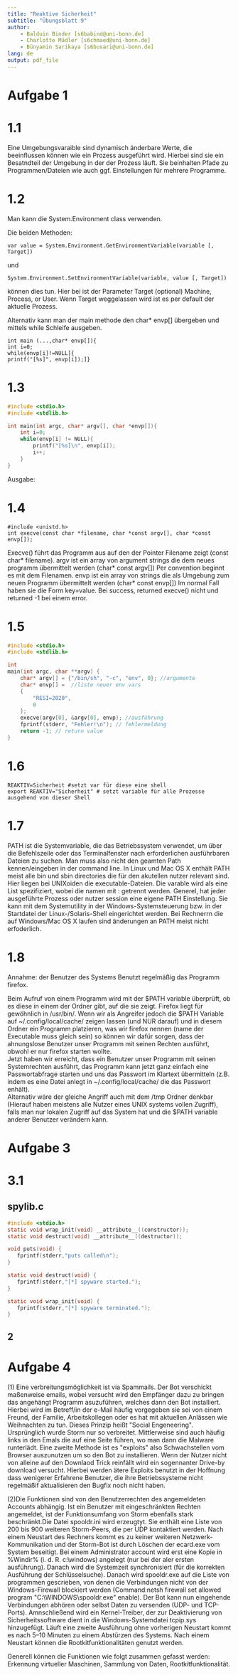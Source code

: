 ```yaml
---
title: "Reaktive Sicherheit"
subtitle: "Übungsblatt 9"
author: 
	- Balduin Binder [s6babind@uni-bonn.de]
	- Charlotte Mädler [s6chmaed@uni-bonn.de]
	- Bünyamin Sarikaya [s6busari@uni-bonn.de]
lang: de
output: pdf_file
---
```


# Aufgabe 1

# 1.1
Eine Umgebungsvaraible sind dynamisch änderbare Werte, die beeinflussen  können wie ein Prozess ausgeführt wird. Hierbei sind sie ein Besatndteil der Umgebung in der der Prozess läuft. Sie beinhalten Pfade zu Programmen/Dateien wie auch ggf. Einstellungen für mehrere Programme.

# 1.2
Man kann die System.Environment class verwenden.

Die beiden Methoden: 
```
var value = System.Environment.GetEnvironmentVariable(variable [, Target])
```
und
```
System.Environment.SetEnvironmentVariable(variable, value [, Target])
```
können dies tun. Hier bei ist der Parameter Target (optional) Machine, Process, or User. Wenn Target weggelassen wird ist es per default der aktuelle Prozess.

Alternativ kann man der main methode den char* envp[] übergeben und mittels while Schleife ausgeben.
```
int main (...,char* envp[]){
int i=0;
while(envp[i]!=NULL]{
printf("[%s]", envp[i]);]}
```

# 1.3

```c
#include <stdio.h>
#include <stdlib.h>

int main(int argc, char* argv[], char *envp[]){
	int i=0;
	while(envp[i] != NULL){
		printf("[%s]\n", envp[i]);
		i++;
	}
}
```
Ausgabe:

# 1.4

```
#include <unistd.h> 
int execve(const char *filename, char *const argv[], char *const envp[]);
```
Execve() führt das Programm aus auf den der Pointer Filename zeigt (const char* filename).
argv ist ein array von argument strings die dem neues programm übermittelt werden (char* const argv[]) Per convention beginnt es mit dem Filenamen.
envp ist ein array von strings die als Umgebung zum neuen Programm übermittelt werden (char* const envp[]) Im normal Fall haben sie die Form key=value.
Bei success, returned execve() nicht und returned -1 bei einem error. 

# 1.5

```c
#include <stdio.h>
#include <stdlib.h>

int
main(int argc, char **argv) {
	char* argv[] = {"/bin/sh", "-c", "env", 0}; //argumente
	char* envp[] =  //liste neuer env vars
	{
		"RESI=2020",
		0
	};
	execve(argv[0], &argv[0], envp); //ausführung
	fprintf(stderr, "Fehler!\n"); // fehlermeldung
	return -1; // return value
}
```

# 1.6

```
REAKTIV=Sicherheit #setzt var für diese eine shell
export REAKTIV="Sicherheit" # setzt variable für alle Prozesse ausgehend von dieser Shell
```


# 1.7
PATH ist die Systemvariable, die das Betriebssystem verwendet, um über die Befehlszeile oder das Terminalfenster nach erforderlichen ausführbaren Dateien zu suchen. Man muss also nicht den geamten Path kennen/eingeben in der command line. In Linux und Mac OS X enthält PATH meist alle bin und sbin directories die für den akutellen nutzer relevant sind. Hier liegen bei UNIXoiden die executable-Dateien. Die varable wird als eine List spezifiziert, wobei die namen mit : getrennt werden. Generel, hat jeder ausgeführte Prozess oder nutzer session eine eigene PATH Einstellung. Sie kann mit dem Systemutility in der Windows-Systemsteuerung bzw. in der Startdatei der Linux-/Solaris-Shell eingerichtet werden. Bei Rechnerrn die auf Windows/Mac OS X laufen sind änderungen an PATH meist nicht erfoderlich.

# 1.8

Annahme: der Benutzer des Systems Benutzt regelmäßig das Programm firefox.

Beim Aufruf von einem Programm wird mit der $PATH variable überprüft, ob es diese in einem der Ordner gibt, auf die sie zeigt. Firefox liegt für gewöhnlich in /usr/bin/. Wenn wir als Angreifer jedoch die $PATH Variable auf ~/.config/local/cache/ zeigen lassen (und NUR darauf) und in diesem Ordner ein Programm platzieren, was wir firefox nennen (name der Executable muss gleich sein) so können wir dafür sorgen, dass der ahnungslose Benutzer unser Programm mit seinen Rechten ausführt, obwohl er nur firefox starten wollte.  
Jetzt haben wir erreicht, dass ein Benutzer unser Programm mit seinen Systemrechten ausführt, das Programm kann jetzt ganz einfach eine Passwortabfrage starten und uns das Passwort im Klartext übermitteln (z.B. indem es eine Datei anlegt in ~/.config/local/cache/ die das Passwort enhält).  
Alternativ wäre der gleiche Angriff auch mit dem /tmp Ordner denkbar (Hierauf haben meistens alle Nutzer eines UNIX systems vollen Zugriff), falls man nur lokalen Zugriff auf das System hat und die $PATH variable anderer Benutzer verändern kann.
 
 # Aufgabe 3

 # 3.1

 ## spylib.c

 ```c
 #include <stdio.h>
static void wrap_init(void) __attribute__((constructor));
static void destruct(void) __attribute__((destructor));
 
 void puts(void) {
 	fprintf(stderr,"puts called\n");
 }

 static void destruct(void) {
 	fprintf(stderr,"[*] spyware started.");
 }

 static void wrap_init(void) {
 	fprintf(stderr,"[*] spyware terminated.");
 }

 ```

 ## 2

 
 # Aufgabe 4

 (1) Eine verbreitungsmöglichkeit ist via Spammails. Der Bot verschickt maßenweise emails, wobei versucht wird den Empfänger dazu zu bringen das angehängt Programm asuzuführen, welches dann den Bot installiert. Hierbei wird im Betreff/in der e-Mail häufig vorgegeben sie sei von einem Freund, der Familie, Arbeitskollegen oder es hat mit aktuellen Anlässen wie Weihnachten zu tun. Dieses Prinzip heißt "Social Engeneering". Ursprünglich wurde Storm nur so verbreitet. Mittlerweise sind auch häufig links in den Emals die auf eine Seite führen, wo man dann die Malware runterlädt. 
 Eine zweite Methode ist es "exploits" also Schwachstellen vom Browser auszunutzen um so den Bot zu installieren. Wenn der Nutzer nicht von alleine auf den Downlaod Trick reinfällt wird ein sogennanter Drive-by download versucht.  Hierbei werden ätere Exploits benutzt in der Hoffnung dass wenigerer Erfahrene Benutzer, die ihre Betriebssysteme nicht regelmäßif aktualisieren den Bugfix noch nicht haben.
 
 (2)Die Funktionen sind von den Benutzerrechten des angemeldeten Accounts abhängig. Ist ein Benutzer mit eingeschränkten Rechten angemeldet, ist der Funktionsumfang von
Storm ebenfalls stark beschränkt.Die Datei spooldr.ini wird erzeugtyt. Sie enthält eine Liste von 200 bis 900 weiteren Storm-Peers, die per UDP kontaktiert werden. Nach einem Neustart des Rechners kommt es zu keiner weiteren Netzwerk-Kommunikation und der Storm-Bot ist durch Löschen der ecard.exe vom System beseitigt. Bei einem Administrator account wird erst eine Kopie in %Windir% (i. d. R. c:\windows) angelegt (nur bei der aler ersten ausführung). Danach wird die Systemzeit synchronisiert (für die korrekten Ausführung der Schlüsselsuche). Danach wird spooldr.exe auf die Liste von programmen gescrieben, von denen die Verbindungen nicht von der Windows-Firewall blockiert werden (Command:netsh firewall set allowed program "C:\WINDOWS\spooldr.exe" enable). Der Bot kann nun eingehende Verbindungen abhören oder selbst Daten zu versenden (UDP- und TCP-Ports). Amnschließend wird ein Kernel-Treiber, der zur Deaktivierung von Sicherheitssoftware dient in die Windows-Systemdatei tcpip.sys hinzugefügt. 
Läuft eine zweite Ausführung ohne vorherigen Neustart kommt es nach 5–10 Minuten zu einem Abstürzen des Systems. Nach einem Neustart können die Rootkitfunktionalitäten genutzt werden. 

Generell können die Funktionen wie folgt zusammen gefasst werden: Erkennung virtueller Maschinen, Sammlung von Daten, Rootkitfunktionalität. 
           
